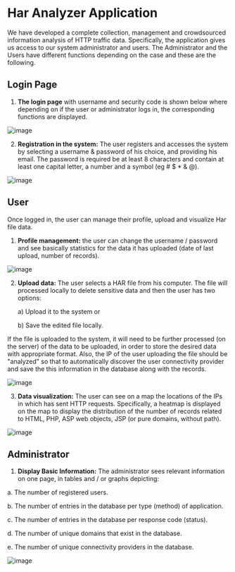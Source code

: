 # Ηar Αnalyzer Application

We have developed a complete collection, management and crowdsourced information analysis of HTTP traffic data. Specifically, the application gives us access to our system administrator and users. The Administrator and the Users have different functions depending on the case and these are the following.

## Login Page

1. **The login page** with username and security code is shown below where depending on if the user or administrator logs in, the corresponding functions are displayed.

![image](https://user-images.githubusercontent.com/60574307/115163506-1e6cc600-a0b2-11eb-97d0-8808ea97b478.png)

2. **Registration in the system:** The user registers and accesses the system by selecting a username & password of his choice, and providing his email. The password is required
be at least 8 characters and contain at least one capital letter, a number and a symbol (eg # $ * & @).

![image](https://user-images.githubusercontent.com/60574307/115163730-693b0d80-a0b3-11eb-8ee5-b4842be627bb.png)

## User

Once logged in, the user can manage their profile, upload and visualize Har file data.

1. **Profile management:**
the user can change the username / password and see basically statistics for the data it has uploaded (date of last upload, number of records).

![image](https://user-images.githubusercontent.com/60574307/115398099-778e4400-a1ef-11eb-9272-c3b6a8c1ac32.png)

2. **Upload data:**
  The user selects a HAR file from his computer. The file will processed locally to delete sensitive data and then the user has two options: 
  
    a) Upload it to the system or 

    b) Save the edited file locally.
  
  If the file is uploaded to the system, it will need to be further processed (on the server) of the data to be uploaded, in order to store the desired data with appropriate       format. Also, the IP of the user uploading the file should be "analyzed" so that to automatically discover the user connectivity provider and save the this information in the   database along with the records.

![image](https://user-images.githubusercontent.com/60574307/115398534-ec617e00-a1ef-11eb-87d9-2ebb05945f1a.png)

3. **Data visualization:** The user can see on a map the locations of the IPs in which has sent HTTP requests. Specifically, a heatmap is displayed on the map to display the distribution of the number of records related to HTML, PHP, ASP web objects, JSP (or pure domains, without path).

![image](https://user-images.githubusercontent.com/60574307/115399911-56c6ee00-a1f1-11eb-8101-1a3c240e8d14.png)

## Administrator

1. **Display Basic Information:** The administrator sees relevant information on one page, in tables and / or graphs depicting:

  a. The number of registered users.
  
  b. The number of entries in the database per type (method) of application.
  
  c. The number of entries in the database per response code (status).
  
  d. The number of unique domains that exist in the database.
  
  e. The number of unique connectivity providers in the database.

![image](https://user-images.githubusercontent.com/60574307/115401281-e6b96780-a1f2-11eb-80b1-8360608792b3.png)


